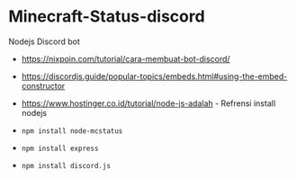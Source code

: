 # Minecraft-Status-discord
 Nodejs Discord bot 

- https://nixpoin.com/tutorial/cara-membuat-bot-discord/
- https://discordjs.guide/popular-topics/embeds.html#using-the-embed-constructor
- https://www.hostinger.co.id/tutorial/node-js-adalah - Refrensi install nodejs

- `npm install node-mcstatus`
- `npm install express`
- `npm install discord.js`



